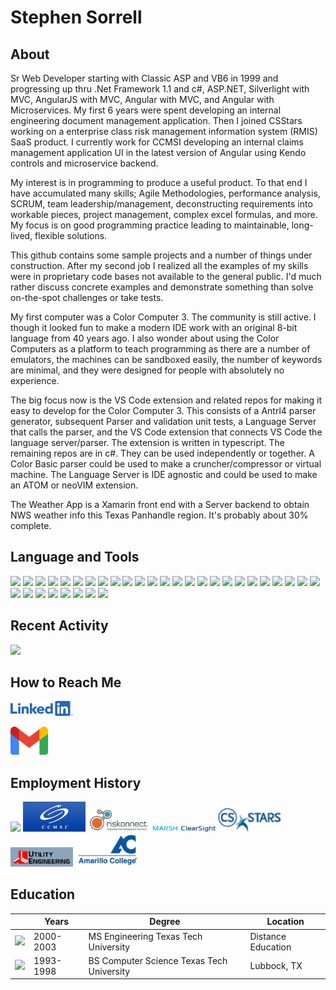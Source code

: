 # Stephen Sorrell

## About

Sr Web Developer starting with Classic ASP and VB6 in 1999 and progressing up thru .Net Framework 1.1 and c#, ASP.NET, Silverlight with MVC, AngularJS with MVC, Angular with MVC, and Angular with Microservices.  My first 6 years were spent developing an internal engineering document management application.  Then I joined CSStars working on a enterprise class risk management information system (RMIS) SaaS product.  I currently work for CCMSI developing an internal claims management application UI in the latest version of Angular using Kendo controls and microservice backend.

My interest is in programming to produce a useful product.  To that end I have accumulated many skills; Agile Methodologies, performance analysis, SCRUM, team leadership/management, deconstructing requirements into workable pieces, project management, complex excel formulas, and more.  My focus is on good programming practice leading to maintainable, long-lived, flexible solutions.

This github contains some sample projects and a number of things under construction.  After my second job I realized all the examples of my skills were in proprietary code bases not available to the general public.  I'd much rather discuss concrete examples and demonstrate something than solve on-the-spot challenges or take tests.

My first computer was a Color Computer 3.  The community is still active.  I though it looked fun to make a modern IDE work with an original 8-bit language from 40 years ago.  I also wonder about using the Color Computers as a platform to teach programming as there are a number of emulators, the machines can be sandboxed easily, the number of keywords are minimal, and they were designed for people with absolutely no experience.

The big focus now is the VS Code extension and related repos for making it easy to develop for the Color Computer 3. This consists of a Antrl4 parser generator, subsequent Parser and validation unit tests, a Language Server that calls the parser, and the VS Code extension that connects VS Code the language server/parser.  The extension is written in typescript.  The remaining repos are in c#.  They can be used independently or together.  A Color Basic parser could be used to make a cruncher/compressor or virtual machine.  The Language Server is IDE agnostic and could be used to make an ATOM or neoVIM extension.

The Weather App is a Xamarin front end with a Server backend to obtain NWS weather info this Texas Panhandle region.  It's probably about 30% complete.

## Language and Tools

![](https://img.shields.io/badge/HTML-239120?style=for-the-badge&logo=html5&logoColor=white)
![](https://img.shields.io/badge/JavaScript-F7DF1E?style=for-the-badge&logo=javascript&logoColor=black)
![](https://img.shields.io/badge/Node.js-43853D?style=for-the-badge&logo=node.js&logoColor=white)
![](https://img.shields.io/badge/CSS3-1572B6?style=for-the-badge&logo=css3&logoColor=white)
![](https://img.shields.io/badge/Sass-CC6699?style=for-the-badge&logo=sass&logoColor=white)
![](https://img.shields.io/badge/Xamarin-3498DB?style=for-the-badge&logo=xamarin&logoColor=white)
![](https://img.shields.io/badge/C%23-239120?style=for-the-badge&logo=c-sharp&logoColor=white)
![](https://img.shields.io/badge/TypeScript-007ACC?style=for-the-badge&logo=typescript&logoColor=white)
![](https://img.shields.io/badge/Angular-DD0031?style=for-the-badge&logo=angular&logoColor=white)
![](https://img.shields.io/badge/AngularJS-E23237?style=for-the-badge&logo=angularjs&logoColor=white)
![](https://img.shields.io/badge/SQL-yellow?style=for-the-badge&logo=sql&logoColor=white)
![](https://img.shields.io/badge/VBScript-green?style=for-the-badge&logo=vbscript&logoColor=white)
![](https://img.shields.io/badge/Farpoint-orange?style=for-the-badge&logo=farpoint&logoColor=white)
![](https://img.shields.io/badge/excel-blue?style=for-the-badge&logo=microsoftexcel&logoColor=white)
![](https://img.shields.io/badge/silverlight-grey?style=for-the-badge&logo=silverlight&logoColor=white)
![](https://img.shields.io/badge/.NET-5C2D91?style=for-the-badge&logo=dotnet&logoColor=white)
![](https://img.shields.io/badge/color_computer_3-blue?style=for-the-badge&logo=tandy&logoColor=white)
![](https://img.shields.io/badge/oracle-grey?style=for-the-badge&logo=oracle&logoColor=white)
![](https://img.shields.io/badge/asp-purple?style=for-the-badge&logo=asp&logoColor=white)
![](https://img.shields.io/badge/visual_basic-blue?style=for-the-badge&logo=microsoft&logoColor=white)
![](https://img.shields.io/badge/installshield_X-yellow?style=for-the-badge&logo=installshield&logoColor=white)
![](https://img.shields.io/badge/nunit-green?style=for-the-badge&logo=nunit&logoColor=white)
![](https://img.shields.io/badge/xamarin-blue?style=for-the-badge&logo=xamarin&logoColor=white)
![](https://img.shields.io/badge/jira-orange?style=for-the-badge&logo=jira&logoColor=white)
![](https://img.shields.io/badge/agile-yellow?style=for-the-badge&logo=agile&logoColor=white)
![](https://img.shields.io/badge/TeamCity-blue?style=for-the-badge&logo=teamcity&logoColor=white)
![](https://img.shields.io/badge/vs_code-blue?style=for-the-badge&logo=visual-studio-code&logoColor=white)
![](https://img.shields.io/badge/visual_interdev-red?style=for-the-badge&logo=visual-interdev&logoColor=white)
![](https://img.shields.io/badge/visual_studio-g?style=for-the-badge&logo=visual-studio&logoColor=white)
![](https://img.shields.io/badge/ajax-pink?style=for-the-badge&logo=ajax&logoColor=white)
![](https://img.shields.io/badge/git-blue?style=for-the-badge&logo=git&logoColor=white)
![](https://img.shields.io/badge/subversion-purple?style=for-the-badge&logo=subversion&logoColor=white)
![](https://img.shields.io/badge/antlr4-orange?style=for-the-badge&logo=antrl4&logoColor=white)

## Recent Activity

![](https://github-readme-stats.vercel.app/api?username=ssorrrell&theme=light)

## How to Reach Me

[![name](https://raw.githubusercontent.com/ssorrrell/ssorrrell/main/LI-Logo.png)](https://www.linkedin.com/in/stephen-sorrell)

[![name](https://raw.githubusercontent.com/ssorrrell/ssorrrell/main/Gmail_2020.png)](mailto:ssorrrell@gmail.com)

## Employment History


<img src="https://raw.githubusercontent.com/ssorrrell/ssorrrell/main/origami%20logo.png" width="100">

<img src="https://raw.githubusercontent.com/ssorrrell/ssorrrell/main/CCMSI-logo-bar-box1.png" width="100">

<img src="https://raw.githubusercontent.com/ssorrrell/ssorrrell/main/RiskonnectLogo.jpg" width="100">

<img src="https://raw.githubusercontent.com/ssorrrell/ssorrrell/main/Marsh-ClearSight.png" width="100">

<img src="https://raw.githubusercontent.com/ssorrrell/ssorrrell/main/csstarslogonew3.gif" width="100">

<img src="https://raw.githubusercontent.com/ssorrrell/ssorrrell/main/ueswirl_2001.gif" width="100">

<img src="https://raw.githubusercontent.com/ssorrrell/ssorrrell/main/Amarillo%20College%20Logo.png" width="100">

## Education

|  | Years | Degree | Location |
|---|---|---|---|
| <img src="https://www.depts.ttu.edu/_ttu-template/2017/img/dbl__T.svg" width="50"> | 2000-2003 | MS Engineering Texas Tech University | Distance Education |
| <img src="https://www.depts.ttu.edu/_ttu-template/2017/img/dbl__T.svg" width="50"> | 1993-1998 | BS Computer Science Texas Tech University | Lubbock, TX |

